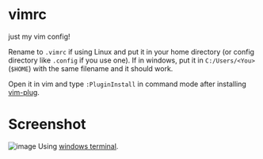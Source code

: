 # vimrc
just my vim config!

Rename to `.vimrc` if using Linux and put it in your home directory (or config directory like `.config` if you use one).
If in windows, put it in `C:/Users/<You>` (`$HOME`) with the same filename and it should work.

Open it in vim and type `:PluginInstall` in command mode after installing [vim-plug](https://github.com/junegunn/vim-plug).

# Screenshot
![image](https://media.discordapp.net/attachments/753198748871557151/959147321415852052/unknown.png)
Using [windows terminal](https://github.com/Microsoft/Terminal).
